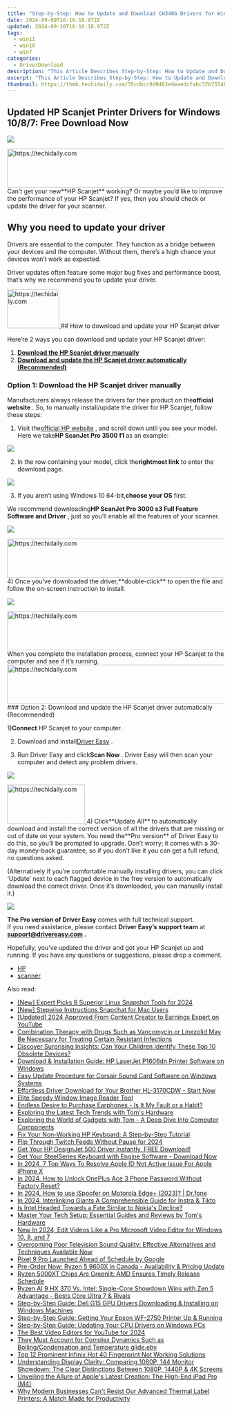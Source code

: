 ```yaml
---
title: "Step-by-Step: How to Update and Download CH340G Drivers for Windows 10 Users"
date: 2024-09-09T16:16:18.972Z
updated: 2024-09-10T16:16:18.972Z
tags:
  - win11
  - win10
  - win7
categories:
  - DriverDownload
description: "This Article Describes Step-by-Step: How to Update and Download CH340G Drivers for Windows 10 Users"
excerpt: "This Article Describes Step-by-Step: How to Update and Download CH340G Drivers for Windows 10 Users"
thumbnail: https://thmb.techidaily.com/35cdbcc9d0463edeaedcfabc37b755463ffdb3615e7f86b0660ca31e9acd1987.jpg
---
```


## Updated HP Scanjet Printer Drivers for Windows 10/8/7: Free Download Now

![](https://images.drivereasy.com/wp-content/uploads/2020/08/2020-08-06_11-21-24-2.jpg)

<!-- affiliate ads begin -->
<a href="https://ephamedtechinc.pxf.io/c/5597632/2123511/26400" target="_top" id="2123511">
  <img src="//a.impactradius-go.com/display-ad/26400-2123511" border="0" alt="https://techidaily.com" width="728" height="90"/>
</a>
<img height="0" width="0" src="https://ephamedtechinc.pxf.io/i/5597632/2123511/26400" style="position:absolute;visibility:hidden;" border="0" />
<!-- affiliate ads end -->
 Can’t get your new**HP Scanjet** working? Or maybe you’d like to improve the performance of your HP Scanjet? If yes, then you should check or update the driver for your scanner.

## Why you need to update your driver

 Drivers are essential to the computer. They function as a bridge between your devices and the computer. Without them, there’s a high chance your devices won’t work as expected.

 Driver updates often feature some major bug fixes and performance boost, that’s why we recommend you to update your driver.

<!-- affiliate ads begin -->
<a href="https://aligracehair.sjv.io/c/5597632/2115924/19272" target="_top" id="2115924">
  <img src="//a.impactradius-go.com/display-ad/19272-2115924" border="0" alt="https://techidaily.com" width="120" height="90"/>
</a>
<img height="0" width="0" src="https://aligracehair.sjv.io/i/5597632/2115924/19272" style="position:absolute;visibility:hidden;" border="0" />
<!-- affiliate ads end -->
## How to download and update your HP Scanjet driver

Here’re 2 ways you can download and update your HP Scanjet driver:

1. **[Download the HP Scanjet driver manually](https://tools.techidaily.com/drivereasy/download/)**
2. **[Download and update the HP Scanjet driver automatically (Recommended)](https://www.drivereasy.com/knowledge/hp-scanjet-drivers-download-and-update-on-windows/#option2)**

### Option 1: Download the HP Scanjet driver manually

 Manufacturers always release the drivers for their product on the**official website** . So, to manually install/update the driver for HP Scanjet, follow these steps:

 1) Visit the[official HP website](https://support.hp.com/us-en/document/c04635830) , and scroll down until you see your model. Here we take**HP ScanJet Pro 3500 f1** as an example:

![](https://images.drivereasy.com/wp-content/uploads/2020/08/2020-08-06_12-23-46-1-1200x727.jpg)

 2) In the row containing your model, click the**rightmost link** to enter the download page.

![](https://images.drivereasy.com/wp-content/uploads/2020/08/2020-08-06_12-23-46-1200x727.jpg)

 3) If you aren’t using Windows 10 64-bit,**choose your OS** first.

 We recommend downloading**HP ScanJet Pro 3000 s3 Full Feature Software and Driver** , just so you’ll enable all the features of your scanner.

![](https://images.drivereasy.com/wp-content/uploads/2020/08/2020-08-06_12-25-10-1200x752.jpg)

<!-- affiliate ads begin -->
<a href="https://appsumo.8odi.net/c/5597632/2130873/7443" target="_top" id="2130873">
  <img src="//a.impactradius-go.com/display-ad/7443-2130873" border="0" alt="https://techidaily.com" width="600" height="90"/>
</a>
<img height="0" width="0" src="https://appsumo.8odi.net/i/5597632/2130873/7443" style="position:absolute;visibility:hidden;" border="0" />
<!-- affiliate ads end -->
 4) Once you’ve downloaded the driver,**double-click** to open the file and follow the on-screen instruction to install.

![](https://images.drivereasy.com/wp-content/uploads/2020/08/2020-08-06_12-32-40-1.jpg)

<!-- affiliate ads begin -->
<a href="https://appsumo.8odi.net/c/5597632/2129738/7443" target="_top" id="2129738">
  <img src="//a.impactradius-go.com/display-ad/7443-2129738" border="0" alt="https://techidaily.com" width="728" height="90"/>
</a>
<img height="0" width="0" src="https://appsumo.8odi.net/i/5597632/2129738/7443" style="position:absolute;visibility:hidden;" border="0" />
<!-- affiliate ads end -->
 When you complete the installation process, connect your HP Scanjet to the computer and see if it’s running.

<!-- affiliate ads begin -->
<a href="https://ephamedtechinc.pxf.io/c/5597632/2137220/26400" target="_top" id="2137220">
  <img src="//a.impactradius-go.com/display-ad/26400-2137220" border="0" alt="https://techidaily.com" width="728" height="90"/>
</a>
<img height="0" width="0" src="https://ephamedtechinc.pxf.io/i/5597632/2137220/26400" style="position:absolute;visibility:hidden;" border="0" />
<!-- affiliate ads end -->
### Option 2: Download and update the HP Scanjet driver automatically (Recommended)

 1)**Connect** HP Scanjet to your computer.

 2) Download and install[Driver Easy](https://tools.techidaily.com/drivereasy/download/) .

 3) Run Driver Easy and click**Scan Now** . Driver Easy will then scan your computer and detect any problem drivers.

![](https://images.drivereasy.com/wp-content/uploads/2020/08/2020-08-04_17-40-32-1.jpg)

<!-- affiliate ads begin -->
<a href="https://25home.pxf.io/c/5597632/2123470/16836" target="_top" id="2123470">
  <img src="//a.impactradius-go.com/display-ad/16836-2123470" border="0" alt="https://techidaily.com" width="180" height="90"/>
</a>
<img height="0" width="0" src="https://25home.pxf.io/i/5597632/2123470/16836" style="position:absolute;visibility:hidden;" border="0" />
<!-- affiliate ads end -->
 4) Click**Update All** to automatically download and install the correct version of all the drivers that are missing or out of date on your system. You need the**Pro version** of Driver Easy to do this, so you’ll be prompted to upgrade. Don’t worry; it comes with a 30-day money-back guarantee, so if you don’t like it you can get a full refund, no questions asked.  
  
 (Alternatively if you’re comfortable manually installing drivers, you can click ‘Update’ next to each flagged device in the free version to automatically download the correct driver. Once it’s downloaded, you can manually install it.)

![](https://images.drivereasy.com/wp-content/uploads/2020/08/2020-08-04_18-45-37-2.jpg)

**The Pro version of Driver Easy** comes with full technical support.  
 If you need assistance, please contact **Driver Easy’s support team** at **[support@drivereasy.com](https://tools.techidaily.com/drivereasy/download/) .**

 Hopefully, you’ve updated the driver and got your HP Scanjet up and running. If you have any questions or suggestions, please drop a comment.

* [HP](https://tools.techidaily.com/drivereasy/download/)
* [scanner](https://tools.techidaily.com/drivereasy/download/)

<ins class="adsbygoogle"
     style="display:block"
     data-ad-format="autorelaxed"
     data-ad-client="ca-pub-7571918770474297"
     data-ad-slot="1223367746"></ins>



<ins class="adsbygoogle"
     style="display:block"
     data-ad-client="ca-pub-7571918770474297"
     data-ad-slot="8358498916"
     data-ad-format="auto"
     data-full-width-responsive="true"></ins>

<span class="atpl-alsoreadstyle">Also read:</span>
<div><ul>
<li><a href="https://video-capture.techidaily.com/new-expert-picks-8-superior-linux-snapshot-tools-for-2024/"><u>[New] Expert Picks  8 Superior Linux Snapshot Tools for 2024</u></a></li>
<li><a href="https://snapchat-videos.techidaily.com/new-stepwise-instructions-snapchat-for-mac-users/"><u>[New] Stepwise Instructions  Snapchat for Mac Users</u></a></li>
<li><a href="https://youtube-tips.techidaily.com/ed-2024-approved-from-content-creator-to-earnings-expert-on-youtube/"><u>[Updated] 2024 Approved  From Content Creator to Earnings Expert on YouTube</u></a></li>
<li><a href="https://hardware-help.techidaily.com/combination-therapy-with-drugs-such-as-vancomycin-or-linezolid-may-be-necessary-for-treating-certain-resistant-infections/"><u>Combination Therapy with Drugs Such as Vancomycin or Linezolid May Be Necessary for Treating Certain Resistant Infections</u></a></li>
<li><a href="https://hardware-help.techidaily.com/discover-surprising-insights-can-your-children-identify-these-top-10-obsolete-devices/"><u>Discover Surprising Insights: Can Your Children Identify These Top 10 Obsolete Devices?</u></a></li>
<li><a href="https://hardware-help.techidaily.com/download-and-installation-guide-hp-laserjet-p1606dn-printer-software-on-windows/"><u>Download & Installation Guide: HP LaserJet P1606dn Printer Software on Windows</u></a></li>
<li><a href="https://hardware-help.techidaily.com/easy-update-procedure-for-corsair-sound-card-software-on-windows-systems/"><u>Easy Update Procedure for Corsair Sound Card Software on Windows Systems</u></a></li>
<li><a href="https://hardware-help.techidaily.com/effortless-driver-download-for-your-brother-hl-3170cdw-start-now/"><u>Effortless Driver Download for Your Brother HL-3170CDW - Start Now</u></a></li>
<li><a href="https://extra-hints.techidaily.com/elite-speedy-window-image-reader-tool/"><u>Elite Speedy Window Image Reader Tool</u></a></li>
<li><a href="https://hardware-help.techidaily.com/endless-desire-to-purchase-earphones-is-it-my-fault-or-a-habit/"><u>Endless Desire to Purchase Earphones - Is It My Fault or a Habit?</u></a></li>
<li><a href="https://hardware-help.techidaily.com/exploring-the-latest-tech-trends-with-toms-hardware/"><u>Exploring the Latest Tech Trends with Tom's Hardware</u></a></li>
<li><a href="https://hardware-help.techidaily.com/exploring-the-world-of-gadgets-with-tom-a-deep-dive-into-computer-components/"><u>Exploring the World of Gadgets with Tom - A Deep Dive Into Computer Components</u></a></li>
<li><a href="https://driver-error.techidaily.com/fix-your-non-working-hp-keyboard-a-step-by-step-tutorial/"><u>Fix Your Non-Working HP Keyboard: A Step-by-Step Tutorial</u></a></li>
<li><a href="https://fox-hovers.techidaily.com/flip-through-twitch-feeds-without-pause-for-2024/"><u>Flip Through Twitch Feeds Without Pause for 2024</u></a></li>
<li><a href="https://hardware-help.techidaily.com/get-your-hp-designjet-500-driver-instantly-free-download/"><u>Get Your HP DesignJet 500 Driver Instantly, FREE Download!</u></a></li>
<li><a href="https://hardware-help.techidaily.com/get-your-steelseries-keyboard-with-engine-software-download-now/"><u>Get Your SteelSeries Keyboard with Engine Software - Download Now</u></a></li>
<li><a href="https://ios-unlock.techidaily.com/in-2024-7-top-ways-to-resolve-apple-id-not-active-issue-for-apple-iphone-x-by-drfone-ios/"><u>In 2024, 7 Top Ways To Resolve Apple ID Not Active Issue For Apple iPhone X</u></a></li>
<li><a href="https://easy-unlock-android.techidaily.com/in-2024-how-to-unlock-oneplus-ace-3-phone-password-without-factory-reset-by-drfone-android/"><u>In 2024, How to Unlock OnePlus Ace 3 Phone Password Without Factory Reset?</u></a></li>
<li><a href="https://android-pokemon-go.techidaily.com/in-2024-how-to-use-ispoofer-on-motorola-edgeplus-2023-drfone-by-drfone-virtual-android/"><u>In 2024, How to use iSpoofer on Motorola Edge+ (2023)? | Dr.fone</u></a></li>
<li><a href="https://extra-approaches.techidaily.com/in-2024-interlinking-giants-a-comprehensible-guide-for-instra-and-tikto/"><u>In 2024, Interlinking Giants  A Comprehensible Guide for Instra & Tikto</u></a></li>
<li><a href="https://hardware-help.techidaily.com/is-intel-headed-towards-a-fate-similar-to-nokias-decline/"><u>Is Intel Headed Towards a Fate Similar to Nokia's Decline?</u></a></li>
<li><a href="https://hardware-help.techidaily.com/master-your-tech-setup-essential-guides-and-reviews-by-toms-hardware/"><u>Master Your Tech Setup: Essential Guides and Reviews by Tom's Hardware</u></a></li>
<li><a href="https://smart-video-creator.techidaily.com/new-in-2024-edit-videos-like-a-pro-microsoft-video-editor-for-windows-10-8-and-7/"><u>New In 2024, Edit Videos Like a Pro Microsoft Video Editor for Windows 10, 8, and 7</u></a></li>
<li><a href="https://hardware-help.techidaily.com/overcoming-poor-television-sound-quality-effective-alternatives-and-techniques-available-now/"><u>Overcoming Poor Television Sound Quality: Effective Alternatives and Techniques Available Now</u></a></li>
<li><a href="https://hardware-help.techidaily.com/pixel-9-pro-launched-ahead-of-schedule-by-google/"><u>Pixel 9 Pro Launched Ahead of Schedule by Google</u></a></li>
<li><a href="https://hardware-help.techidaily.com/pre-order-now-ryzen-5-9600x-in-canada-availability-and-pricing-update/"><u>Pre-Order Now: Ryzen 5 9600X in Canada - Availability & Pricing Update</u></a></li>
<li><a href="https://hardware-help.techidaily.com/1723262292827-ryzen-5000xt-chips-are-greenlit-amd-ensures-timely-release-schedule/"><u>Ryzen 5000XT Chips Are Greenlit: AMD Ensures Timely Release Schedule</u></a></li>
<li><a href="https://hardware-help.techidaily.com/ryzen-ai-9-hx-370-vs-intel-single-core-showdown-wins-with-zen-5-advantage-bests-core-ultra-7-and-rivals/"><u>Ryzen AI 9 HX 370 Vs. Intel: Single-Core Showdown Wins with Zen 5 Advantage - Bests Core Ultra 7 & Rivals</u></a></li>
<li><a href="https://hardware-help.techidaily.com/step-by-step-guide-dell-g15-gpu-drivers-downloading-and-installing-on-windows-machines/"><u>Step-by-Step Guide: Dell G15 GPU Drivers Downloading & Installing on Windows Machines</u></a></li>
<li><a href="https://hardware-help.techidaily.com/1722963665351-step-by-step-guide-getting-your-epson-wf-2750-printer-up-and-running/"><u>Step-by-Step Guide: Getting Your Epson WF-2750 Printer Up & Running</u></a></li>
<li><a href="https://hardware-help.techidaily.com/step-by-step-guide-updating-your-cpu-drivers-on-windows-pcs/"><u>Step-by-Step Guide: Updating Your CPU Drivers on Windows PCs</u></a></li>
<li><a href="https://facebook-record-videos.techidaily.com/the-best-video-editors-for-youtube-for-2024/"><u>The Best Video Editors for YouTube for 2024</u></a></li>
<li><a href="https://hardware-help.techidaily.com/1722965407730-they-must-account-for-complex-dynamics-such-as-boilingcondensation-and-temperature-glideeby/"><u>They Must Account for Complex Dynamics Such as Boiling/Condensation and Temperature glide.eby</u></a></li>
<li><a href="https://unlock-android.techidaily.com/top-12-prominent-infinix-hot-40-fingerprint-not-working-solutions-by-drfone-android/"><u>Top 12 Prominent Infinix Hot 40 Fingerprint Not Working Solutions</u></a></li>
<li><a href="https://hardware-help.techidaily.com/understanding-display-clarity-comparing-1080p-144-monitor-showdown-the-clear-distinctions-between-1080p-1440p-and-4k-screens/"><u>Understanding Display Clarity: Comparing 1080P, 144 Monitor Showdown: The Clear Distinctions Between 1080P, 1440P & 4K Screens</u></a></li>
<li><a href="https://hardware-help.techidaily.com/unveiling-the-allure-of-apples-latest-creation-the-high-end-ipad-pro-m4/"><u>Unveiling the Allure of Apple's Latest Creation: The High-End iPad Pro (M4)</u></a></li>
<li><a href="https://hardware-help.techidaily.com/why-modern-businesses-cant-resist-our-advanced-thermal-label-printers-a-match-made-for-productivity/"><u>Why Modern Businesses Can't Resist Our Advanced Thermal Label Printers: A Match Made for Productivity</u></a></li>
</ul></div>
